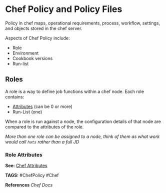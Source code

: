 # Chef Policy and Policy Files

Policy in chef maps, operational requirements, process, workflow, settings, and objects stored in the chef server.

Aspects of Chef Policy include:

* Role
* Environment
* Cookbook versions
* Run-list

## Roles

A role is a way to define job functions within a chef node. Each role contains:

* [Attributes](<./ChefAttributes.md> "./ChefAttributes") (can be 0 or more)
* Run-List (one)

When a role is run against a node, the configuration details of that node are compared to the attributes of the role.

_More than one role can be assigned to a node, think of them as what work would call `hats` rather than a full JD_

### Role Attributes

__See:__ [Chef Attributes](<./ChefAttributes.md> "./ChefAttributes")

__TAGS:__
#ChefPolicy #Chef

__References__
_Chef Docs_
